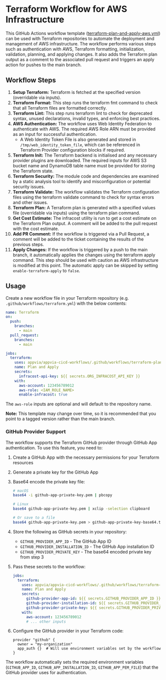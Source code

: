 # Terraform Workflow for AWS Infrastructure

This GitHub Actions workflow template ([terraform-plan-and-apply-aws.yml](../.github/workflows/terraform-plan-and-apply-aws.yml)) can be used with Terraform repositories to automate the deployment and management of AWS infrastructure. The workflow performs various steps such as authentication with AWS, Terraform formatting, initialization, validation, planning, and applying changes. It also adds the Terraform plan output as a comment to the associated pull request and triggers an apply action for pushes to the main branch.

## Workflow Steps

1. **Setup Terraform:** Terraform is fetched at the specified version (overridable via inputs).
2. **Terraform Format:** This step runs the terraform fmt command to check that all Terraform files are formatted correctly.
3. **Terraform Lint:** This step runs terraform lint to check for deprecated syntax, unused declarations, invalid types, and enforcing best practices.
4. **AWS Authentication:** The workflow uses Web Identity Federation to authenticate with AWS. The required AWS Role ARN must be provided as an input for successful authentication.
   - A Web Identity Token File is also generated and stored in `/tmp/web_identity_token_file`, which can be referenced in Terraform Provider configuration blocks if required.
5. **Terraform Init:** The Terraform backend is initialised and any necessary provider plugins are downloaded. The required inputs for AWS S3 bucket name and DynamoDB table name must be provided for storing the Terraform state.
6. **Terraform Security:** The module code and dependencies are examined by a static analysis tool to identify and misconfiguration or potential security issues.
7. **Terraform Validate:** The workflow validates the Terraform configuration files using the terraform validate command to check for syntax errors and other issues.
8. **Terraform Plan:** A Terraform plan is generated with a specified values file (overridable via inputs) using the terraform plan command.
9. **Get Cost Estimate:** The infracost utility is run to get a cost estimate on the Terraform Plan output. A comment will be added to the pull request with the cost estimate.
10. **Add PR Comment:** If the workflow is triggered via a Pull Request, a comment will be added to the ticket containing the results of the previous steps.
11. **Apply Changes:** If the workflow is triggered by a push to the main branch, it automatically applies the changes using the terraform apply command. This step should be used with caution as AWS infrastructure is modified at this point. The automatic apply can be skipped by setting `enable-terraform-apply` to `false`.

## Usage

Create a new workflow file in your Terraform repository (e.g. `.github/workflows/terraform.yml`) with the below contents:

```yml
name: Terraform
on:
  push:
    branches:
      - main
  pull_request:
    branches:
      - main

jobs:
  terraform:
    uses: appvia/appvia-cicd-workflows/.github/workflows/terraform-plan-and-apply-aws.yml@main
    name: Plan and Apply
    secrets:
      infracost-api-key: ${{ secrets.ORG_INFRACOST_API_KEY }}
    with:
      aws-account: 123456789012
      aws-role: <IAM_ROLE_NAME>
      enable-infracost: true
```

The `aws-role` inputs are optional and will default to the repository name.

**Note:** This template may change over time, so it is recommended that you point to a tagged version rather than the main branch.

### GitHub Provider Support

The workflow supports the Terraform GitHub provider through GitHub App authentication. To use this feature, you need to:

1. Create a GitHub App with the necessary permissions for your Terraform resources
2. Generate a private key for the GitHub App
3. Base64 encode the private key file:
   ```bash
   # macOS
   base64 -i github-app-private-key.pem | pbcopy
   
   # Linux
   base64 github-app-private-key.pem | xclip -selection clipboard
   
   # Or save to a file
   base64 github-app-private-key.pem > github-app-private-key-base64.txt
   ```
4. Store the following as GitHub secrets in your repository:
   - `GITHUB_PROVIDER_APP_ID` - The GitHub App ID
   - `GITHUB_PROVIDER_INSTALLATION_ID` - The GitHub App installation ID
   - `GITHUB_PROVIDER_PRIVATE_KEY` - The base64 encoded private key from step 3

5. Pass these secrets to the workflow:
   ```yml
   jobs:
     terraform:
       uses: appvia/appvia-cicd-workflows/.github/workflows/terraform-plan-and-apply-aws.yml@main
       name: Plan and Apply
       secrets:
         github-provider-app-id: ${{ secrets.GITHUB_PROVIDER_APP_ID }}
         github-provider-installation-id: ${{ secrets.GITHUB_PROVIDER_INSTALLATION_ID }}
         github-provider-private-key: ${{ secrets.GITHUB_PROVIDER_PRIVATE_KEY }}
       with:
         aws-account: 123456789012
         # ... other inputs
   ```

6. Configure the GitHub provider in your Terraform code:
   ```hcl
   provider "github" {
     owner = "my-organization"
     app_auth {}  # Will use environment variables set by the workflow
   }
   ```

The workflow automatically sets the required environment variables (`GITHUB_APP_ID`, `GITHUB_APP_INSTALLATION_ID`, `GITHUB_APP_PEM_FILE`) that the GitHub provider uses for authentication.
